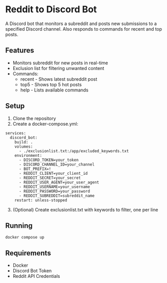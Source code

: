 # Reddit to Discord Bot

A Discord bot that monitors a subreddit and posts new submissions to a specified Discord channel. Also responds to commands for recent and top posts.

## Features
- Monitors subreddit for new posts in real-time
- Exclusion list for filtering unwanted content
- Commands:
  - recent - Shows latest subreddit post
  - top5 - Shows top 5 hot posts
  - help - Lists available commands

## Setup
1. Clone the repository
2. Create a docker-compose.yml:
```
services:
  discord_bot:
    build: .
    volumes:
      - ./exclusionlist.txt:/app/excluded_keywords.txt
    environment:
      - DISCORD_TOKEN=your_token
      - DISCORD_CHANNEL_ID=your_channel
      - BOT_PREFIX=!
      - REDDIT_CLIENT=your_client_id
      - REDDIT_SECRET=your_secret
      - REDDIT_USER_AGENT=your_user_agent
      - REDDIT_USERNAME=your_username
      - REDDIT_PASSWORD=your_password
      - REDDIT_SUBREDDIT=subreddit_name
    restart: unless-stopped
```
3. (Optional) Create exclusionlist.txt with keywords to filter, one per line

## Running
`docker compose up`

## Requirements
- Docker
- Discord Bot Token
- Reddit API Credentials
